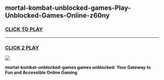 
## mortal-kombat-unblocked-games-Play-Unblocked-Games-Online-z60ny
<h3>
<a href="https://premium76.site?title=mortal-kombat-unblocked-games&ref=25A">CLICK TO PLAY</a></h3>
<hr>

<h3>
<a href="https://premium76.site?title=mortal-kombat-unblocked-games&ref=25A">CLICK 2 PLAY</a>
  
</h3>

<a href="https://premium76.site?title=mortal-kombat-unblocked-games&ref=25A"><img src="https://clearcache.store/games.png"></a>


**mortal-kombat-unblocked-games games unblocked: Your Gateway to Fun and Accessible Online Gaming**
